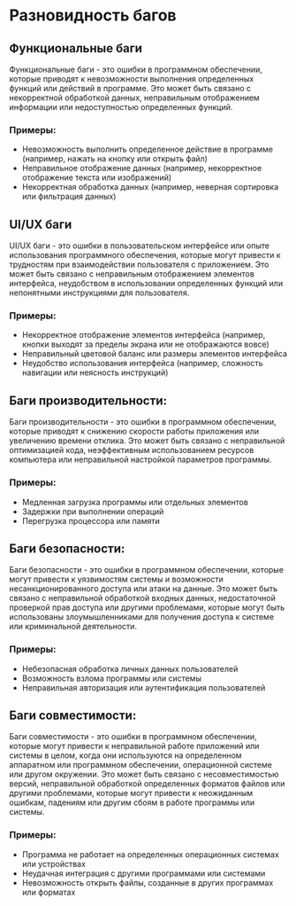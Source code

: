 # Разновидность багов

## Функциональные баги

Функциональные баги - это ошибки в программном обеспечении, которые приводят к невозможности выполнения определенных функций или действий в программе. Это может быть связано с некорректной обработкой данных, неправильным отображением информации или недоступностью определенных функций.

### Примеры:
- Невозможность выполнить определенное действие в программе (например, нажать на кнопку или открыть файл)
- Неправильное отображение данных (например, некорректное отображение текста или изображений)
- Некорректная обработка данных (например, неверная сортировка или фильтрация данных)

## UI/UX баги

UI/UX баги - это ошибки в пользовательском интерфейсе или опыте использования программного обеспечения, которые могут привести к трудностям при взаимодействии пользователя с приложением. Это может быть связано с неправильным отображением элементов интерфейса, неудобством в использовании определенных функций или непонятными инструкциями для пользователя.

### Примеры:
- Некорректное отображение элементов интерфейса (например, кнопки выходят за пределы экрана или не отображаются вовсе)
- Неправильный цветовой баланс или размеры элементов интерфейса
- Неудобство использования интерфейса (например, сложность навигации или неясность инструкций)

## Баги производительности:

Баги производительности - это ошибки в программном обеспечении, которые приводят к снижению скорости работы приложения или увеличению времени отклика. Это может быть связано с неправильной оптимизацией кода, неэффективным использованием ресурсов компьютера или неправильной настройкой параметров программы.

### Примеры:
- Медленная загрузка программы или отдельных элементов
- Задержки при выполнении операций
- Перегрузка процессора или памяти

## Баги безопасности:

Баги безопасности - это ошибки в программном обеспечении, которые могут привести к уязвимостям системы и возможности несанкционированного доступа или атаки на данные. Это может быть связано с неправильной обработкой входных данных, недостаточной проверкой прав доступа или другими проблемами, которые могут быть использованы злоумышленниками для получения доступа к системе или криминальной деятельности.

### Примеры:
- Небезопасная обработка личных данных пользователей
- Возможность взлома программы или системы
- Неправильная авторизация или аутентификация пользователей

## Баги совместимости:

Баги совместимости - это ошибки в программном обеспечении, которые могут привести к неправильной работе приложений или системы в целом, когда они используются на определенном аппаратном или программном обеспечении, операционной системе или другом окружении. Это может быть связано с несовместимостью версий, неправильной обработкой определенных форматов файлов или другими проблемами, которые могут привести к неожиданным ошибкам, падениям или другим сбоям в работе программы или системы.

### Примеры:
- Программа не работает на определенных операционных системах или устройствах
- Неудачная интеграция с другими программами или системами
- Невозможность открыть файлы, созданные в других программах или форматах